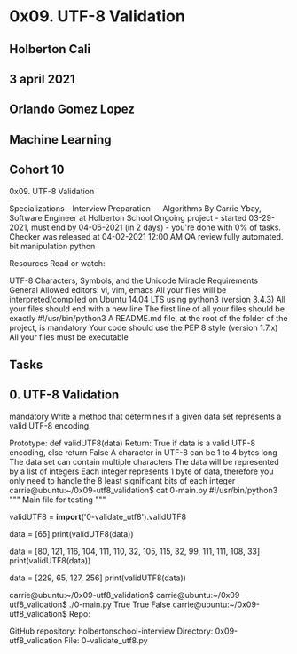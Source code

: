 # 0x09. UTF-8 Validation

## Holberton Cali

## 3 april 2021

## Orlando Gomez Lopez

## Machine Learning

## Cohort 10

0x09. UTF-8 Validation

 Specializations - Interview Preparation ― Algorithms
 By Carrie Ybay, Software Engineer at Holberton School
 Ongoing project - started 03-29-2021, must end by 04-06-2021 (in 2 days) - you're done with 0% of tasks.
 Checker was released at 04-02-2021 12:00 AM
 QA review fully automated.
 bit manipulation python

Resources
Read or watch:

UTF-8
Characters, Symbols, and the Unicode Miracle
Requirements
General
Allowed editors: vi, vim, emacs
All your files will be interpreted/compiled on Ubuntu 14.04 LTS using python3 (version 3.4.3)
All your files should end with a new line
The first line of all your files should be exactly #!/usr/bin/python3
A README.md file, at the root of the folder of the project, is mandatory
Your code should use the PEP 8 style (version 1.7.x)
All your files must be executable

## Tasks

## 0. UTF-8 Validation

mandatory
Write a method that determines if a given data set represents a valid UTF-8 encoding.

Prototype: def validUTF8(data)
Return: True if data is a valid UTF-8 encoding, else return False
A character in UTF-8 can be 1 to 4 bytes long
The data set can contain multiple characters
The data will be represented by a list of integers
Each integer represents 1 byte of data, therefore you only need to handle the 8 least significant bits of each integer
carrie@ubuntu:~/0x09-utf8_validation$ cat 0-main.py
#!/usr/bin/python3
"""
Main file for testing
"""

validUTF8 = __import__('0-validate_utf8').validUTF8

data = [65]
print(validUTF8(data))

data = [80, 121, 116, 104, 111, 110, 32, 105, 115, 32, 99, 111, 111, 108, 33]
print(validUTF8(data))

data = [229, 65, 127, 256]
print(validUTF8(data))

carrie@ubuntu:~/0x09-utf8_validation$
carrie@ubuntu:~/0x09-utf8_validation$ ./0-main.py
True
True
False
carrie@ubuntu:~/0x09-utf8_validation$
Repo:

GitHub repository: holbertonschool-interview
Directory: 0x09-utf8_validation
File: 0-validate_utf8.py
  
